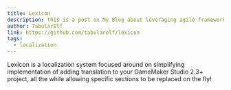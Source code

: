 ```yaml
---
title: Lexicon
description: This is a post on My Blog about leveraging agile frameworks.
author: TabularElf
link: https://github.com/tabularelf/lexicon
tags:
  - localization
---
```


Lexicon is a localization system focused around on simplifying implementation of adding translation to your GameMaker Studio 2.3+ project, all the while allowing specific sections to be replaced on the fly!

